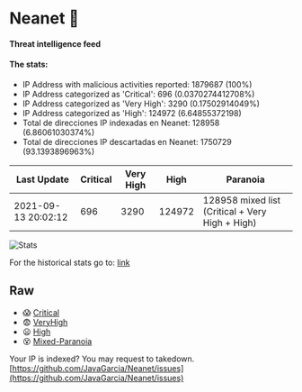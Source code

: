 # Neanet :hocho:
#### Threat intelligence feed
#### The stats:

- IP Address with malicious activities reported: 1879687 (100%)
- IP Address categorized as 'Critical':  696 (0.0370274412708%)
- IP Address categorized as 'Very High':  3290 (0.17502914049%)
- IP Address categorized as 'High':  124972 (6.64855372198)
- Total de direcciones IP indexadas en Neanet:  128958 (6.86061030374%)
- Total de direcciones IP descartadas en Neanet:  1750729 (93.1393896963%)

| Last Update | Critical | Very High | High | Paranoia |
| --- | --- | --- | --- | --- |
| 2021-09-13 20:02:12 | 696 | 3290 | 124972 | 128958 mixed list (Critical + Very High + High)|

![Stats](https://docs.google.com/spreadsheets/d/e/2PACX-1vSnaNMIXVabIpDJjufMlzH7poXnshF3mgd8Is1g9ytUEzVsP5my4Trn8f-xkoLLQ38xpL3HtmUexLo6/pubchart?oid=501124687&format=image)

For the historical stats go to: [link](/stats.csv)
## Raw
- :scream: [Critical](https://raw.githubusercontent.com/JavaGarcia/Neanet/master/blacklists/neanet_critical.txt)
- :fearful: [VeryHigh](https://raw.githubusercontent.com/JavaGarcia/Neanet/master/blacklists/neanet_veryHigh.txtt)
- :frowning: [High](https://raw.githubusercontent.com/JavaGarcia/Neanet/master/blacklists/neanet_high.txt)
- :dizzy_face: [Mixed-Paranoia](https://raw.githubusercontent.com/JavaGarcia/Neanet/master/blacklists/neanet_all.txt)


Your IP is indexed? You may request to takedown. [https://github.com/JavaGarcia/Neanet/issues](https://github.com/JavaGarcia/Neanet/issues)











































































































































































































































































































































































































































































































































































































































































































































































































































































































































































































































































































































































































































































































































































































































































































































































































































































































































































































































































































































































































































































































































































































































































































































































































































































































































































































































































































































































































































































































































































































































































































































































































































































































































































































































































































































































































































































































































































































































































































































































































































































































































































































































































































































































































































































































































































































































































































































































































































































































































































































































































































































































































































































































































































































































































































































































































































































































































































































































































































































































































































































































































































































































































































































































































































































































































































































































































































































































































































































































































































































































































































































































































































































































































































































































































































































































































































































































































































































































































































































































































































































































































































































































































































































































































































































































































































































































































































































































































































































































































